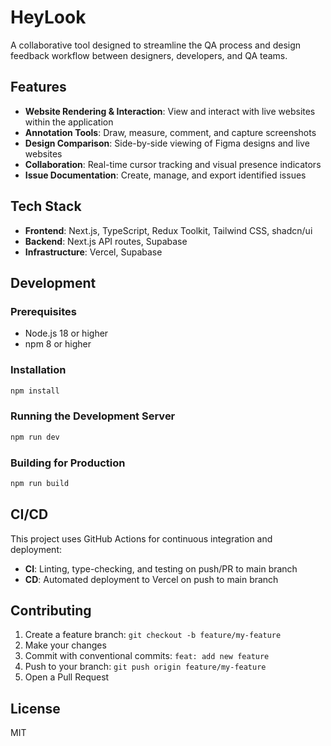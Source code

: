 # HeyLook

A collaborative tool designed to streamline the QA process and design feedback workflow between designers, developers, and QA teams.

## Features

- **Website Rendering & Interaction**: View and interact with live websites within the application
- **Annotation Tools**: Draw, measure, comment, and capture screenshots
- **Design Comparison**: Side-by-side viewing of Figma designs and live websites
- **Collaboration**: Real-time cursor tracking and visual presence indicators
- **Issue Documentation**: Create, manage, and export identified issues

## Tech Stack

- **Frontend**: Next.js, TypeScript, Redux Toolkit, Tailwind CSS, shadcn/ui
- **Backend**: Next.js API routes, Supabase
- **Infrastructure**: Vercel, Supabase

## Development

### Prerequisites

- Node.js 18 or higher
- npm 8 or higher

### Installation

```bash
npm install
```

### Running the Development Server

```bash
npm run dev
```

### Building for Production

```bash
npm run build
```

## CI/CD

This project uses GitHub Actions for continuous integration and deployment:

- **CI**: Linting, type-checking, and testing on push/PR to main branch
- **CD**: Automated deployment to Vercel on push to main branch

## Contributing

1. Create a feature branch: `git checkout -b feature/my-feature`
2. Make your changes
3. Commit with conventional commits: `feat: add new feature`
4. Push to your branch: `git push origin feature/my-feature`
5. Open a Pull Request

## License

MIT
